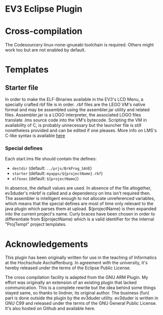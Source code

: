 # EV3 Eclipse Plugin
# Cross-compilation
The Codesourcery linux-none-gnueabi toolchain is required. Others might
work too but are not enabled by default. 
# Templates
## Starter file
In order to make the ELF-Binaries available in the EV3's LCD Menu, a
specially crafted rbf file is in order.
.rbf files are the LEGO VM's native format and may be assembled
using the assembler.jar utility and related files.
Assembler.jar is a LOGO interpreter, the associated LOGO files
translate .lms source code into the VM's bytecode. Scripting
the VM in availability of C, is probably unnecessary but the launcher
file is still nonetheless provided and can be edited if one pleases.
More info on LMS's C-like syntax is available [here](http://analyticphysics.com/Diversions/Assembly%20Language%20Programming%20for%20LEGO%20Mindstorms%20EV3.htm)

### Special defines
Each start.lms file should contain the defines:
* `destdir` (default: `../prjs/BrkProg_SAVE`)
* `starter` (default: `myapps/${projectName}.rbf`)
* `elfexec` (default: `${projectName}`)

In absence, the default values are used. In absence of the file
altogether, ev3duder's mkrbf is called and a dependency on lms isn't
required then.
The assembler is intelligent enough to not allocate unreferenced
variables, which means that the special defines are most of time only
relevant to the java plugin which parses them at upload.
${projectName} is then expanded into the current project's name.
Curly braces have been chosen in order to differentiate from
$(projectName) which is a valid identifier for the internal "ProjTempl"
project templates.

# Acknowledgements
This plugin has been originally written for use in the teaching of
Informatics at the Hochschule Aschaffenburg. 
In agreement with the university, it's hereby released under the
terms of the Eclipse Public License.

The cross compilation facility is adapted from the GNU ARM Plugin. My
effort was originally an extension of an existing plugin that lacked
communication. This is a complete rewrite but the idea behind
some things stayed same, so thanks to <fname> lindner, its original author.
The business (fun) part is done outside the plugin by the ev3duder
utility. ev3duder is written in GNU C99 and released under the terms of
the GNU General Public License. It's also hosted on Github and
available here.
